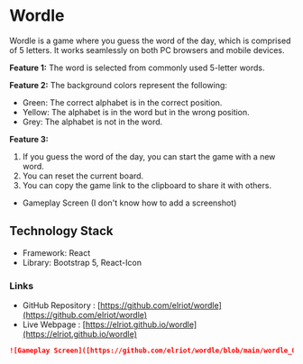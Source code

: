 # Wordle

Wordle is a game where you guess the word of the day, which is comprised of 5 letters. It works seamlessly on both PC browsers and mobile devices.

**Feature 1:** The word is selected from commonly used 5-letter words.

**Feature 2:** The background colors represent the following:
- Green: The correct alphabet is in the correct position.
- Yellow: The alphabet is in the word but in the wrong position.
- Grey: The alphabet is not in the word.

**Feature 3:**
1) If you guess the word of the day, you can start the game with a new word.
2) You can reset the current board.
3) You can copy the game link to the clipboard to share it with others.

- Gameplay Screen (I don't know how to add a screenshot)

## Technology Stack
- Framework: React
- Library: Bootstrap 5, React-Icon

### Links
- GitHub Repository : [https://github.com/elriot/wordle](https://github.com/elriot/wordle)
- Live Webpage : [https://elriot.github.io/wordle](https://elriot.github.io/wordle)


```markdown
![Gameplay Screen]([https://github.com/elriot/wordle/blob/main/wordle_01.png?raw=true)https://github.com/elriot/wordle/blob/main/wordle_01.png?raw=true])
```

